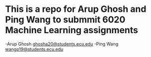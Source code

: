 # This is a repo for Arup Ghosh and Ping Wang to submmit 6020 Machine Learning assignments

-Arup Ghosh ghosha20@students.ecu.edu
-Ping Wang  wangp19@students.ecu.edu


